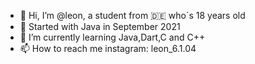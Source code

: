 - 👋 Hi, I’m @leon, a student from 🇩🇪 who´s 18 years old
- 👀 Started with Java in September 2021
- 🌱 I’m currently learning Java,Dart,C and C++
- 📫 How to reach me instagram: leon_6.1.04

<!---
leon06-01-04/leon06-01-04
--->
